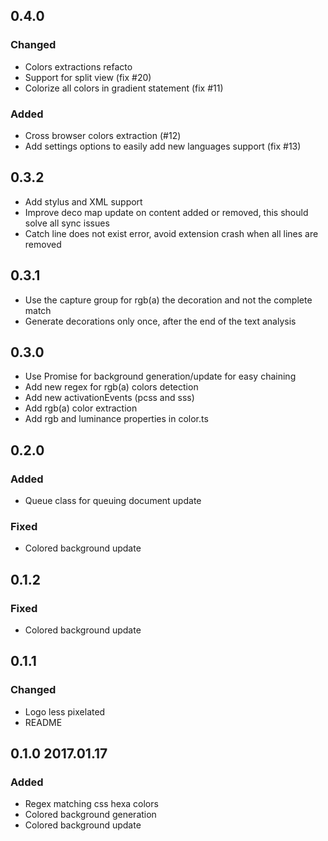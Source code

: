 ## 0.4.0

### Changed

- Colors extractions refacto
- Support for split view (fix #20)
- Colorize all colors in gradient statement (fix #11)

### Added

- Cross browser colors extraction (#12)
- Add settings options to easily add new languages support (fix #13)

## 0.3.2

- Add stylus and XML support
- Improve deco map update on content added or removed, this should solve all sync issues
- Catch line does not exist error, avoid extension crash when all lines are removed

## 0.3.1

- Use the capture group for rgb(a) the decoration and not the complete match
- Generate decorations only once, after the end of the text analysis

## 0.3.0

- Use Promise for background generation/update for easy chaining
- Add new regex for rgb(a) colors detection
- Add new activationEvents (pcss and sss)
- Add rgb(a) color extraction
- Add rgb and luminance properties in color.ts

## 0.2.0

### Added

- Queue class for queuing document update

### Fixed

- Colored background update

## 0.1.2

### Fixed

- Colored background update

## 0.1.1

### Changed

- Logo less pixelated
- README

## 0.1.0 2017.01.17

### Added

- Regex matching css hexa colors
- Colored background generation
- Colored background update

